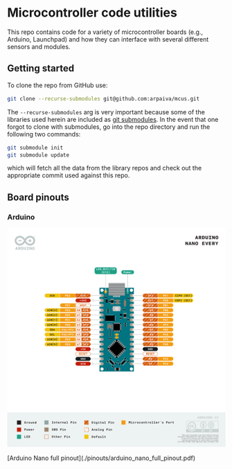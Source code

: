 # Microcontroller code utilities

This repo contains code for a variety of microcontroller boards (e.g., Arduino,
Launchpad) and how they can interface with several different sensors and
modules.

## Getting started

To clone the repo from GitHub use:
```bash
git clone --recurse-submodules git@github.com:arpaiva/mcus.git
```

The `--recurse-submodules` arg is very important because
some of the libraries used herein are included as
[git submodules](https://git-scm.com/book/en/v2/Git-Tools-Submodules). 
In the event that one forgot to clone with submodules,
go into the repo directory and run the following two commands:
```bash
git submodule init
git submodule update
```
which will fetch all the data from the library repos and check out
the appropriate commit used against this repo.

## Board pinouts

### Arduino
<img src="pinouts/arduino_nano.png" width=680 alt="Arduino Nano pinout"/>
<p>[Arduino Nano full pinout](./pinouts/arduino_nano_full_pinout.pdf)</p>
